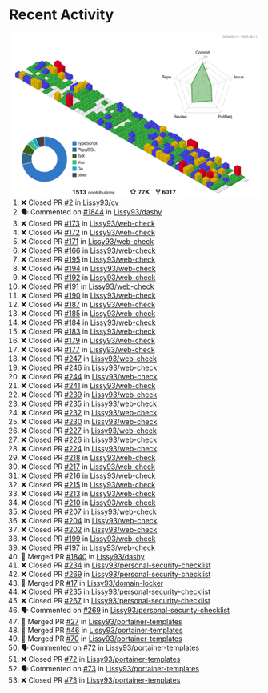 # Recent Activity

<!-- Summary card -->
<a href="https://github.com/Lissy93/Lissy93/blob/master/METRICS.md">
  <img
    align="right"
    width="500"
    alt="Profile data, generated with yoshi389111/github-profile-3d-contrib"
    src="https://raw.githubusercontent.com/Lissy93/Lissy93/master/profile-3d-contrib/profile-gitblock.svg"
  />
</a>

<!--START_SECTION:activity-->
1. ❌ Closed PR [#2](https://github.com/Lissy93/cv/pull/2) in [Lissy93/cv](https://github.com/Lissy93/cv)
2. 🗣 Commented on [#1844](https://github.com/Lissy93/dashy/issues/1844) in [Lissy93/dashy](https://github.com/Lissy93/dashy)
3. ❌ Closed PR [#173](https://github.com/Lissy93/web-check/pull/173) in [Lissy93/web-check](https://github.com/Lissy93/web-check)
4. ❌ Closed PR [#172](https://github.com/Lissy93/web-check/pull/172) in [Lissy93/web-check](https://github.com/Lissy93/web-check)
5. ❌ Closed PR [#171](https://github.com/Lissy93/web-check/pull/171) in [Lissy93/web-check](https://github.com/Lissy93/web-check)
6. ❌ Closed PR [#166](https://github.com/Lissy93/web-check/pull/166) in [Lissy93/web-check](https://github.com/Lissy93/web-check)
7. ❌ Closed PR [#195](https://github.com/Lissy93/web-check/pull/195) in [Lissy93/web-check](https://github.com/Lissy93/web-check)
8. ❌ Closed PR [#194](https://github.com/Lissy93/web-check/pull/194) in [Lissy93/web-check](https://github.com/Lissy93/web-check)
9. ❌ Closed PR [#192](https://github.com/Lissy93/web-check/pull/192) in [Lissy93/web-check](https://github.com/Lissy93/web-check)
10. ❌ Closed PR [#191](https://github.com/Lissy93/web-check/pull/191) in [Lissy93/web-check](https://github.com/Lissy93/web-check)
11. ❌ Closed PR [#190](https://github.com/Lissy93/web-check/pull/190) in [Lissy93/web-check](https://github.com/Lissy93/web-check)
12. ❌ Closed PR [#187](https://github.com/Lissy93/web-check/pull/187) in [Lissy93/web-check](https://github.com/Lissy93/web-check)
13. ❌ Closed PR [#185](https://github.com/Lissy93/web-check/pull/185) in [Lissy93/web-check](https://github.com/Lissy93/web-check)
14. ❌ Closed PR [#184](https://github.com/Lissy93/web-check/pull/184) in [Lissy93/web-check](https://github.com/Lissy93/web-check)
15. ❌ Closed PR [#183](https://github.com/Lissy93/web-check/pull/183) in [Lissy93/web-check](https://github.com/Lissy93/web-check)
16. ❌ Closed PR [#179](https://github.com/Lissy93/web-check/pull/179) in [Lissy93/web-check](https://github.com/Lissy93/web-check)
17. ❌ Closed PR [#177](https://github.com/Lissy93/web-check/pull/177) in [Lissy93/web-check](https://github.com/Lissy93/web-check)
18. ❌ Closed PR [#247](https://github.com/Lissy93/web-check/pull/247) in [Lissy93/web-check](https://github.com/Lissy93/web-check)
19. ❌ Closed PR [#246](https://github.com/Lissy93/web-check/pull/246) in [Lissy93/web-check](https://github.com/Lissy93/web-check)
20. ❌ Closed PR [#244](https://github.com/Lissy93/web-check/pull/244) in [Lissy93/web-check](https://github.com/Lissy93/web-check)
21. ❌ Closed PR [#241](https://github.com/Lissy93/web-check/pull/241) in [Lissy93/web-check](https://github.com/Lissy93/web-check)
22. ❌ Closed PR [#239](https://github.com/Lissy93/web-check/pull/239) in [Lissy93/web-check](https://github.com/Lissy93/web-check)
23. ❌ Closed PR [#235](https://github.com/Lissy93/web-check/pull/235) in [Lissy93/web-check](https://github.com/Lissy93/web-check)
24. ❌ Closed PR [#232](https://github.com/Lissy93/web-check/pull/232) in [Lissy93/web-check](https://github.com/Lissy93/web-check)
25. ❌ Closed PR [#230](https://github.com/Lissy93/web-check/pull/230) in [Lissy93/web-check](https://github.com/Lissy93/web-check)
26. ❌ Closed PR [#227](https://github.com/Lissy93/web-check/pull/227) in [Lissy93/web-check](https://github.com/Lissy93/web-check)
27. ❌ Closed PR [#226](https://github.com/Lissy93/web-check/pull/226) in [Lissy93/web-check](https://github.com/Lissy93/web-check)
28. ❌ Closed PR [#224](https://github.com/Lissy93/web-check/pull/224) in [Lissy93/web-check](https://github.com/Lissy93/web-check)
29. ❌ Closed PR [#218](https://github.com/Lissy93/web-check/pull/218) in [Lissy93/web-check](https://github.com/Lissy93/web-check)
30. ❌ Closed PR [#217](https://github.com/Lissy93/web-check/pull/217) in [Lissy93/web-check](https://github.com/Lissy93/web-check)
31. ❌ Closed PR [#216](https://github.com/Lissy93/web-check/pull/216) in [Lissy93/web-check](https://github.com/Lissy93/web-check)
32. ❌ Closed PR [#215](https://github.com/Lissy93/web-check/pull/215) in [Lissy93/web-check](https://github.com/Lissy93/web-check)
33. ❌ Closed PR [#213](https://github.com/Lissy93/web-check/pull/213) in [Lissy93/web-check](https://github.com/Lissy93/web-check)
34. ❌ Closed PR [#210](https://github.com/Lissy93/web-check/pull/210) in [Lissy93/web-check](https://github.com/Lissy93/web-check)
35. ❌ Closed PR [#207](https://github.com/Lissy93/web-check/pull/207) in [Lissy93/web-check](https://github.com/Lissy93/web-check)
36. ❌ Closed PR [#204](https://github.com/Lissy93/web-check/pull/204) in [Lissy93/web-check](https://github.com/Lissy93/web-check)
37. ❌ Closed PR [#202](https://github.com/Lissy93/web-check/pull/202) in [Lissy93/web-check](https://github.com/Lissy93/web-check)
38. ❌ Closed PR [#199](https://github.com/Lissy93/web-check/pull/199) in [Lissy93/web-check](https://github.com/Lissy93/web-check)
39. ❌ Closed PR [#197](https://github.com/Lissy93/web-check/pull/197) in [Lissy93/web-check](https://github.com/Lissy93/web-check)
40. 🎉 Merged PR [#1840](https://github.com/Lissy93/dashy/pull/1840) in [Lissy93/dashy](https://github.com/Lissy93/dashy)
41. ❌ Closed PR [#234](https://github.com/Lissy93/personal-security-checklist/pull/234) in [Lissy93/personal-security-checklist](https://github.com/Lissy93/personal-security-checklist)
42. ❌ Closed PR [#269](https://github.com/Lissy93/personal-security-checklist/pull/269) in [Lissy93/personal-security-checklist](https://github.com/Lissy93/personal-security-checklist)
43. 🎉 Merged PR [#17](https://github.com/Lissy93/domain-locker/pull/17) in [Lissy93/domain-locker](https://github.com/Lissy93/domain-locker)
44. ❌ Closed PR [#235](https://github.com/Lissy93/personal-security-checklist/pull/235) in [Lissy93/personal-security-checklist](https://github.com/Lissy93/personal-security-checklist)
45. ❌ Closed PR [#267](https://github.com/Lissy93/personal-security-checklist/pull/267) in [Lissy93/personal-security-checklist](https://github.com/Lissy93/personal-security-checklist)
46. 🗣 Commented on [#269](https://github.com/Lissy93/personal-security-checklist/issues/269) in [Lissy93/personal-security-checklist](https://github.com/Lissy93/personal-security-checklist)
47. 🎉 Merged PR [#27](https://github.com/Lissy93/portainer-templates/pull/27) in [Lissy93/portainer-templates](https://github.com/Lissy93/portainer-templates)
48. 🎉 Merged PR [#46](https://github.com/Lissy93/portainer-templates/pull/46) in [Lissy93/portainer-templates](https://github.com/Lissy93/portainer-templates)
49. 🎉 Merged PR [#70](https://github.com/Lissy93/portainer-templates/pull/70) in [Lissy93/portainer-templates](https://github.com/Lissy93/portainer-templates)
50. 🗣 Commented on [#72](https://github.com/Lissy93/portainer-templates/issues/72) in [Lissy93/portainer-templates](https://github.com/Lissy93/portainer-templates)
51. ❌ Closed PR [#72](https://github.com/Lissy93/portainer-templates/pull/72) in [Lissy93/portainer-templates](https://github.com/Lissy93/portainer-templates)
52. 🗣 Commented on [#73](https://github.com/Lissy93/portainer-templates/issues/73) in [Lissy93/portainer-templates](https://github.com/Lissy93/portainer-templates)
53. ❌ Closed PR [#73](https://github.com/Lissy93/portainer-templates/pull/73) in [Lissy93/portainer-templates](https://github.com/Lissy93/portainer-templates)
<!--END_SECTION:activity-->
